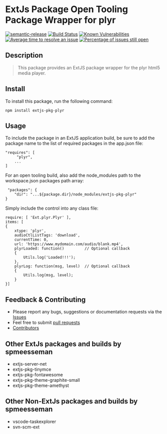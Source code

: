 # ExtJs Package Open Tooling Package Wrapper for plyr

[![semantic-release](https://img.shields.io/badge/%20%20%F0%9F%93%A6%F0%9F%9A%80-semantic--release-e10079.svg)](https://github.com/semantic-release/semantic-release)
[![Build Status](https://dev.azure.com/spmeesseman/extjs-pkg-plyr/_apis/build/status/spmeesseman.extjs-pkg-plyr?branchName=master)](https://dev.azure.com/spmeesseman/extjs-pkg-plyr/_build/latest?definitionId=2&branchName=master)
[![Known Vulnerabilities](https://snyk.io/test/github/spmeesseman/extjs-pkg-plyr/badge.svg)](https://snyk.io/test/github/spmeesseman/extjs-pkg-plyr)
[![Average time to resolve an issue](https://isitmaintained.com/badge/resolution/spmeesseman/extjs-pkg-plyr.svg)](https://isitmaintained.com/project/spmeesseman/extjs-pkg-plyr "Average time to resolve an issue")
[![Percentage of issues still open](https://isitmaintained.com/badge/open/spmeesseman/extjs-pkg-plyr.svg)](https://isitmaintained.com/project/spmeesseman/extjs-pkg-plyr "Percentage of issues still open")

## Description

> This package provides an ExtJS package wrapper for the plyr html5 media player.

## Install

To install this package, run the following command:

    npm install extjs-pkg-plyr

## Usage

To include the package in an ExtJS application build, be sure to add the package name to the list of required packages in the app.json file:

    "requires": [
         "plyr",
        ...
    ]

For an open tooling build, also add the node_modules path to the workspace.json packages path array:

     "packages": {
        "dir": "...${package.dir}/node_modules/extjs-pkg-plyr"
    }

Simply include the control into any class file:

    require: [ 'Ext.plyr.Plyr' ],
    items: [
    {
        xtype: 'plyr',
        audioCtlListTags: 'download',
        currentTime: 0,
        url: 'https://www.mydomain.com/audio/blank.mp4',
        plyrLoaded: function()         // Optional callback
        {
            Utils.log('Loaded!!!');
        },
        plyrLog: function(msg, level)  // Optional callback
        {
            Utils.log(msg, level);
        }
    }]

## Feedback & Contributing

* Please report any bugs, suggestions or documentation requests via the
  [Issues](https://github.com/spmeesseman/extjs-pkg-tniymce/issues)
* Feel free to submit
  [pull requests](https://github.com/spmeesseman/extjs-pkg-tniymce/pulls)
* [Contributors](https://github.com/spmeesseman/extjs-pkg-tniymce/graphs/contributors)

## Other ExtJs packages and builds by spmeesseman

* extjs-server-net
* extjs-pkg-tinymce
* extjs-pkg-fontawesome
* extjs-pkg-theme-graphite-small
* extjs-pkg-theme-amethyst

## Other Non-ExtJs packages and builds by spmeesseman

* vscode-taskexplorer
* svn-scm-ext
